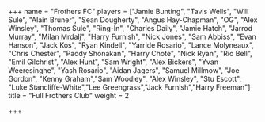 +++
name = "Frothers FC"
players = ["Jamie Bunting", "Tavis Wells", "Will Sule", "Alain Bruner", "Sean Dougherty", "Angus Hay-Chapman", "OG", "Alex Winsley", "Thomas Sule", "Ring-In", "Charles Daily", "Jamie Hatch", "Jarrod Murray", "Milan Mrdalj", "Harry Furnish", "Nick Jones", "Sam Abbiss", "Evan Hanson", "Jack Kos", "Ryan Kindell", "Yarride Rosario", "Lance Molyneaux", "Chris Chester", "Paddy Shonakan", "Harry Chote", "Nick Ryan", "Rio Bell", "Emil Gilchrist", "Alex Hunt", "Sam Wright", "Alex Bickers", "Yvan Weeresinghe", "Yash Rosario", "Aidan Jagers", "Samuel Millmow", "Joe Gordon", "Kenny Graham","Sam Woodley", "Alex Winsley", "Stu Escott", "Luke Stancliffe-White","Lee Greengrass","Jack Furnish","Harry Freeman"]
title = "Full Frothers Club"
weight = 2

+++
